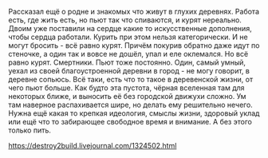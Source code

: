Рассказал ещё о родне и знакомых что живут в глухих деревнях. Работа есть, где жить есть, но пьют так что спиваются, и курят нереально. Двоим уже поставили на сердце какие то искусственные дополнения, чтобы сердца работали. Курить при этом нельзя категорически. И не могут бросить - всё равно курят. Причём покурив обратно даже идут по стеночке, а один так и вовсе не дошёл, упал и еле оклемался. Но всё равно курят. Смертники. Пьют тоже постоянно. Один, самый умный, уехал из своей благоустроенной деревни в город - не могу говорит, в деревне сопьюсь. Всё таки, есть что то такое в деревенской жизни, от чего пьют больше. Как будто эта пустота, чёрная вселенная там для некоторых ближе, и выносить её без городской движухи сложно. Ум там наверное распахивается шире, но делать ему решительно нечего. Нужна ещё какая то крепкая идеология, смыслы жизни, здоровый уклад или ещё что то забирающее свободное время и внимание. А без этого только пить.

https://destroy2build.livejournal.com/1324502.html